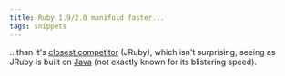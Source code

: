 ```yaml
---
title: Ruby 1.9/2.0 manifold faster...
tags: snippets
---
```


...than it's [closest competitor](http://antoniocangiano.com/2007/12/03/the-great-ruby-shootout/) (JRuby), which isn't surprising, seeing as JRuby is built on [Java](http://wincent.dev/wiki/Java) (not exactly known for its blistering speed).

